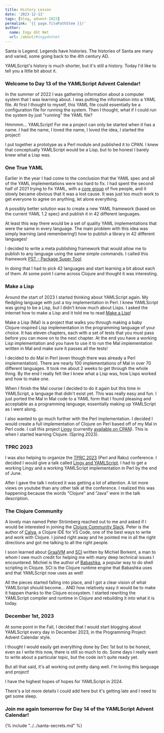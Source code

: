 ```yaml
---
title: History Lesson
date: '2023-12-13'
tags: [blog, advent-2023]
permalink: '{{ page.filePathStem }}/'
author:
  name: Ingy döt Net
  url: /about/#ingydotnet
---
```


Santa is Legend.
Legends have histories.
The histories of Santa are many and varied, some going back to the 4th century
AD.

YAMLScript's history is much shorter, but it's still a history.
Today I'd like to tell you a little bit about it.


### Welcome to Day 13 of the YAMLScript Advent Calendar!

In the summer of 2022 I was gathering information about a computer system that I
was learning about.
I was putting the information into a YAML file.
At first I thought to myself, this YAML file could essentially be a
configuration file for running the system.
Then I thought, what if I could run the system by just "running" the YAML file?

Hmmmm... YAMLScript!
For me a project can only be started when it has a name.
I had the name, I loved the name, I loved the idea, I started the project!

I put together a prototype as a Perl module and published it to CPAN.
I knew that conceptually YAMLScript would be a Lisp, but to be honest I barely
knew what a Lisp was.


### One True YAML

Earlier in the year I had come to the conclusion that the YAML spec and all of
the YAML implementations were too hard to fix.
I had spent the second half of 2021 trying to fix YAML, with a [core group](
https://yaml.org/spec/1.2.2/ext/team/) of five people, and it slowly became
obvious that it was a lost cause.
It was just too much work to get everyone to agree on anything, let alone
everything.

A possibly better solution was to create a new YAML framework (based on the
current YAML 1.2 spec) and publish it in 42 different languages.

At least this way there would be a set of quality YAML implementations that were
the same in every language.
The main problem with this idea was simply learning (and remembering!) how to
publish a library in 42 different languages!

I decided to write a meta publishing framework that would allow me to publish
to any language using the same simple commands.
I called this framework [PST - Package Super Tool](
https://github.com/ingydotnet/pst).

In doing that I had to pick 42 languages and start learning a bit about each of
them.
At some point I came across Clojure and thought it was interesting.


### Make a Lisp

Around the start of 2023 I started thinking about YAMLScript again.
My fledgling language with just a toy implementation in Perl.
I knew YAMLScript was going to be a Lisp, but I didn't know much about Lisps.
I asked the internet how to make a Lisp and it told me to read [Make a Lisp](
https://github.com/kanaka/mal/blob/master/process/guide.md)!

Make a Lisp (Mal) is a project that walks you through making a baby
Clojure-inspired Lisp implementation in the programming language of your choice.
It has eleven chapters, each with a set of tests that you must pass before you
can move on to the next chapter.
At the end you have a working Lisp implementation and you have to use it to run
the Mal implementation written in Mal and make sure it passes all the tests!

I decided to do Mal in Perl (even though there was already a Perl
implementation).
There are nearly 100 implementations of Mal in over 70 different languages.
It took me about 2 weeks to get through the whole thing.
By the end I really felt like I knew what a Lisp was, how Lisps worked and how
to make one.

When I finish the Mal course I decided to do it again but this time in
YAMLScript, a language that didn't exist yet.
This was really easy and fun.
I just ported the Mal in Mal code to a YAML form that I found pleasing and
acceptable as a programming language; essentially making up YAMLScript as I went
along.

I also wanted to go much further with the Perl implementation.
I decided I would create a full implementation of Clojure on Perl based off of
my Mal in Perl code.
I call this project [Lingy](https://github.com/lingy-lang/lingy) (currently
[available on CPAN](https://metacpan.org/dist/Lingy)).
This is when I started learning Clojure. (Spring 2023).


### TPRC 2023

I was also helping to organize the [TPRC 2023](tprc.to) (Perl and Raku)
conference.
I decided I would give a talk called [Lingy and YAMLScript](
https://www.youtube.com/watch?v=9OcFh-HaCyI).
I had to get a working Lingy and a working YAMLScript implementation in Perl by
the end of June.

After I gave the talk I noticed it was getting a lot of attention.
A lot more views on youtube than any other talk at the conference.
I realized this was happening because the words "Clojure" and "Java" were in the
talk description.


### The Clojure Community

A lovely man named Peter Strömberg reached out to me and asked if I would be
interested in joining the [Clojure Community Slack](
https://clojurians.slack.com/).
Peter is the author of [Calva](https://calva.io/), a Clojure IDE for VS Code,
one of the best ways to write and work with Clojure.
I joined right away and he pointed me in all the right directions and got me
talking to all the right people.

I soon learned about [GraalVM](https://www.graalvm.org/) and [SCI](
https://github.com/babashka/sci) written by Michiel Borkent, a man to whom I owe
much credit for helping me with many deep technical issues I encountered.
Michiel is the author of [Babashka](https://babashka.org/), a popular way to do
shell scripting in Clojure.
SCI is the Clojure runtime engine that Babashka uses and that YAMLScript now
uses as well!

All the pieces started falling into place, and I got a clear vision of what
YAMLScript should become... AND how relatively easy it would be to make it
happen thanks to the Clojure ecosystem.
I started rewriting the YAMLScript compiler and runtime in Clojure and
rebuilding it into what it is today.


### December 1st, 2023

At some point in the Fall, I decided that I would start blogging about
YAMLScript every day in December 2023, in the Programming Project Advent
Calendar style.

I thought I would easily get everything done by Dec 1st but to be honest, even
as I write this now, there is still so much to do.
Some days I really want to write about a particular topic, but the code isn't
quite ready yet.

But all that said, it's all working out pretty dang well.
I'm loving this language and project!

I have the highest hopes of hopes for YAMLScript in 2024.

There's a lot more details I could add here but it's getting late and I need to
get some sleep.


### Join me again tomorrow for Day 14 of the YAMLScript Advent Calendar!


{% include "../../santa-secrets.md" %}
